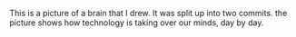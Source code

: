 This is a picture of a brain that I drew. It was split up into two commits. the picture shows how technology is taking over our minds, day by day.
